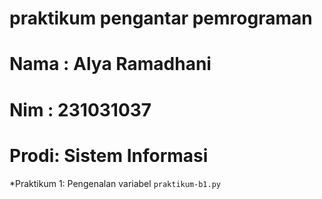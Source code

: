 # praktikum pengantar pemrograman

<h1>Nama : Alya Ramadhani </h1>
<h1>Nim  : 231031037 </h1>
<h1>Prodi: Sistem Informasi </h1>

*Praktikum 1: Pengenalan variabel `praktikum-b1.py`
